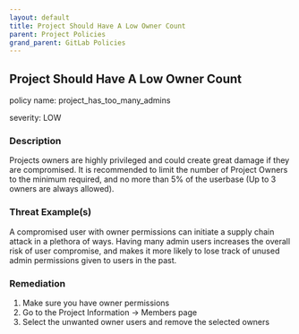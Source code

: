 ```yaml
---
layout: default
title: Project Should Have A Low Owner Count
parent: Project Policies
grand_parent: GitLab Policies
---
```



## Project Should Have A Low Owner Count
policy name: project_has_too_many_admins

severity: LOW

### Description
Projects owners are highly privileged and could create great damage if they are compromised. It is recommended to limit the number of Project Owners to the minimum required, and no more than 5% of the userbase (Up to 3 owners are always allowed).

### Threat Example(s)
A compromised user with owner permissions can initiate a supply chain attack in a plethora of ways.
Having many admin users increases the overall risk of user compromise, and makes it more likely to lose track of unused admin permissions given to users in the past.



### Remediation
1. Make sure you have owner permissions
2. Go to the Project Information -> Members page
3. Select the unwanted owner users and remove the selected owners



